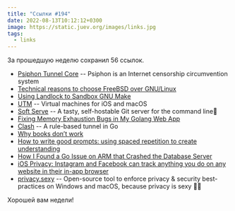 ```yaml
---
title: "Ссылки #194"
date: 2022-08-13T10:12:12+0300
image: https://static.juev.org/images/links.jpg
tags: 
  - links
---
```


За прошедшую неделю сохранил 56 ссылок.

* [Psiphon Tunnel Core](https://github.com/Psiphon-Labs/psiphon-tunnel-core) -- Psiphon is an Internet censorship circumvention system
* [Technical reasons to choose FreeBSD over GNU/Linux](https://unixsheikh.com/articles/technical-reasons-to-choose-freebsd-over-linux.html)
* [Using Landlock to Sandbox GNU Make](https://justine.lol/make/)
* [UTM](https://github.com/utmapp/UTM) -- Virtual machines for iOS and macOS
* [Soft Serve](https://github.com/charmbracelet/soft-serve) -- A tasty, self-hostable Git server for the command line🍦
* [Fixing Memory Exhaustion Bugs in My Golang Web App](https://mtlynch.io/notes/picoshare-perf/)
* [Clash](https://github.com/Dreamacro/clash) -- A rule-based tunnel in Go
* [Why books don’t work](https://andymatuschak.org/books)
* [How to write good prompts: using spaced repetition to create understanding](https://andymatuschak.org/prompts)
* [How I Found a Go Issue on ARM that Crashed the Database Server](https://en.pingcap.com/blog/how-i-found-a-go-issue-on-arm-that-crashed-the-database-server/)
* [iOS Privacy: Instagram and Facebook can track anything you do on any website in their in-app browser](https://krausefx.com/blog/ios-privacy-instagram-and-facebook-can-track-anything-you-do-on-any-website-in-their-in-app-browser)
* [privacy.sexy](https://github.com/undergroundwires/privacy.sexy) -- Open-source tool to enforce privacy & security best-practices on Windows and macOS, because privacy is sexy 🍑🍆

Хорошей вам недели!
